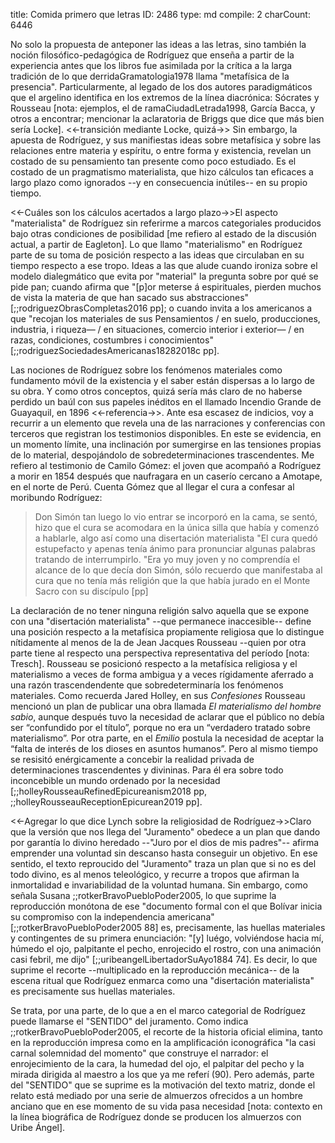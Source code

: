 title:          Comida primero que letras
ID:             2486
type:           md
compile:        2
charCount:      6446


No solo la propuesta de anteponer las ideas a las letras, sino también la noción filosófico-pedagógica de Rodríguez que enseña a partir de la experiencia antes que los libros fue asimilada por la crítica a la larga tradición de lo que derridaGramatologia1978 llama "metafísica de la presencia". Particularmente, al legado de los dos autores paradigmáticos que el argelino identifica en los extremos de la línea diacrónica: Sócrates y Rousseau [nota: ejemplos, el de ramaCiudadLetrada1998, García Bacca, y otros a encontrar; mencionar la aclaratoria de Briggs que dice que más bien sería Locke]. <<-transición mediante Locke, quizá->> Sin embargo, la apuesta de Rodríguez, y sus manifiestas ideas sobre metafísica y sobre las relaciones entre materia y espíritu, o entre forma y existencia, revelan un costado de su pensamiento tan presente como poco estudiado. Es el costado de un pragmatismo materialista, que hizo cálculos tan eficaces a largo plazo como ignorados --y en consecuencia inútiles-- en su propio tiempo.

<<-Cuáles son los cálculos acertados a largo plazo->>El aspecto "materialista" de Rodríguez sin referirme a marcos categoriales producidos bajo otras condiciones de posibilidad [me refiero al estado de la discusión actual, a partir de Eagleton]. Lo que llamo "materialismo" en Rodríguez parte de su toma de posición  respecto a las ideas que circulaban en su tiempo respecto a ese tropo. Ideas a las que alude cuando ironiza sobre el modelo dialegmático que evita por "material" la pregunta sobre por qué se pide pan; cuando afirma que "[p]or meterse á espirituales, pierden muchos de vista la materia de que han sacado sus abstracciones" [;;rodriguezObrasCompletas2016 pp]; o cuando invita a los americanos a que "recojan los materiales de sus Pensamientos / en suelo, producciones, industria, i riqueza— / en situaciones, comercio interior i exterior— / en razas, condiciones, costumbres i conocimientos" [;;rodriguezSociedadesAmericanas18282018c pp].

Las nociones de Rodríguez sobre los fenómenos materiales como fundamento móvil de la existencia y el saber están dispersas a lo largo de su obra. Y como otros conceptos, quizá sería más claro de no haberse perdido un baúl con sus papeles inéditos en el llamado Incendio Grande de Guayaquil, en 1896 <<-referencia->>. Ante esa escasez de indicios, voy a recurrir a un elemento que revela una de las narraciones y conferencias con terceros que registran los testimonios disponibles. En este se evidencia, en un momento límite, una inclinación por sumergirse en las tensiones propias de lo material, despojándolo de sobredeterminaciones trascendentes. Me refiero al testimonio de Camilo Gómez: el joven que acompañó a Rodríguez a morir en 1854 después que naufragara en un caserío cercano a Amotape, en el norte de Perú. Cuenta Gómez que al llegar el cura a confesar al moribundo Rodríguez: 

>Don Simón tan luego lo vio entrar se incorporó en la cama, se sentó, hizo que el cura se acomodara en la única silla que había y comenzó a hablarle, algo así como una disertación materialista
>"El cura quedó estupefacto y apenas tenía ánimo para pronunciar algunas palabras tratando de interrumpirlo.
"Era yo muy joven y no comprendía el alcance de lo que decía don Simón, sólo recuerdo que manifestaba al cura que no tenía más religión que la que había jurado en el Monte Sacro con su discípulo [pp]

La declaración de no tener ninguna religión salvo aquella que se expone con una "disertación materialista" --que permanece inaccesible-- define una posición respecto a la metafísica propiamente religiosa que lo distingue nítidamente al menos de la de Jean Jacques Rousseau --quien por otra parte tiene al respecto una perspectiva representativa del período [nota: Tresch]. Rousseau se posicionó respecto a la metafísica religiosa y el materialismo a veces de forma ambigua y a veces rígidamente aferrado a una razón trascendendente que sobredeterminaría los fenómenos materiales. Como recuerda Jared Holley, en sus *Confesiones* Rousseau mencionó un plan de publicar una obra llamada *El materialismo del hombre sabio*, aunque después tuvo la necesidad de aclarar que el público no debía ser “confundido por el título”, porque no era un “verdadero tratado sobre materialismo”. Por otra parte, en el *Emilio* postula la necesidad de aceptar la “falta de interés de los dioses en asuntos humanos”. Pero al mismo tiempo se resisitó enérgicamente a concebir la realidad privada de determinaciones trascendentes y divininas. Para él era sobre todo inconcebible un mundo ordenado por la necesidad [;;holleyRousseauRefinedEpicureanism2018 pp, ;;holleyRousseauReceptionEpicurean2019 pp].

<<-Agregar lo que dice Lynch sobre la religiosidad de Rodríguez->>Claro que la versión que nos llega del "Juramento" obedece a un plan que dando por garantía lo divino heredado --"Juro por el dios de mis padres"-- afirma emprender una voluntad sin descanso hasta conseguir un objetivo. En ese sentido, el texto reproucido del "Juramento" traza un plan que si no es del todo divino, es al menos teleológico, y recurre a tropos que afirman la inmortalidad e invariabilidad de la voluntad humana. Sin embargo, como señala Susana ;;rotkerBravoPuebloPoder2005, lo que suprime la reproducción monótona de ese "documento formal con el que Bolívar inicia su compromiso con la independencia americana" [;;rotkerBravoPuebloPoder2005 88] es, precisamente, las huellas materiales y contingentes de su primera enunciación: "[y] luégo, volviéndose hacia mí, húmedo el ojo, palpitante el pecho, enrojecido el rostro, con una animación casi febril, me dijo" [;;uribeangelLibertadorSuAyo1884 74]. Es decir, lo que suprime el recorte --multiplicado en la reproducción mecánica-- de la escena ritual que Rodríguez enmarca como una "disertación materialista" es precisamente sus huellas materiales.

Se trata, por una parte, de lo que a en el marco categorial de Rodríguez puede llamarse el "SENTIDO" del juramento. Como indica ;;rotkerBravoPuebloPoder2005, el recorte de la historia oficial elimina, tanto en la reproducción impresa como en la amplificación iconográfica "la casi carnal solemnidad del momento" que construye el narrador: el enrojecimiento de la cara, la humedad del ojo, el palpitar del pecho y la mirada dirigida al maestro a los que ya me referí (90). Pero además, parte del "SENTIDO" que se suprime es la motivación del texto matriz, donde el relato está mediado por una serie de almuerzos ofrecidos a un hombre anciano que en ese momento de su vida pasa necesidad [nota: contexto en la línea biográfica de Rodríguez donde se producen los almuerzos con Uribe Ángel]. 